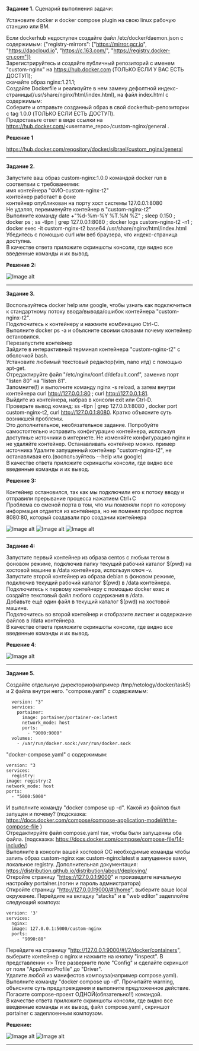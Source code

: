 **Задание 1.**
Сценарий выполнения задачи:

Установите docker и docker compose plugin на свою linux рабочую станцию или ВМ.  

Если dockerhub недоступен создайте файл /etc/docker/daemon.json с содержимым: {"registry-mirrors": ["https://mirror.gcr.io", "https://daocloud.io", "https://c.163.com/", "https://registry.docker-cn.com"]}  
Зарегистрируйтесь и создайте публичный репозиторий с именем "custom-nginx" на https://hub.docker.com (ТОЛЬКО ЕСЛИ У ВАС ЕСТЬ ДОСТУП);  
скачайте образ nginx:1.21.1;  
Создайте Dockerfile и реализуйте в нем замену дефолтной индекс-страницы(/usr/share/nginx/html/index.html), на файл index.html с содержимым:    
Соберите и отправьте созданный образ в свой dockerhub-репозитории c tag 1.0.0 (ТОЛЬКО ЕСЛИ ЕСТЬ ДОСТУП).  
Предоставьте ответ в виде ссылки на https://hub.docker.com/<username_repo>/custom-nginx/general .

**Решение 1** 

https://hub.docker.com/repository/docker/sibrael/custom_nginx/general  

---

**Задание 2.** 

Запустите ваш образ custom-nginx:1.0.0 командой docker run в соответвии с требованиями:  
имя контейнера "ФИО-custom-nginx-t2"  
контейнер работает в фоне  
контейнер опубликован на порту хост системы 127.0.0.1:8080  
Не удаляя, переименуйте контейнер в "custom-nginx-t2"  
Выполните команду date +"%d-%m-%Y %T.%N %Z" ; sleep 0.150 ; docker ps ; ss -tlpn | grep 127.0.0.1:8080  ; docker logs custom-nginx-t2 -n1 ; docker exec -it custom-nginx-t2 base64 /usr/share/nginx/html/index.html  
Убедитесь с помощью curl или веб браузера, что индекс-страница доступна.  
В качестве ответа приложите скриншоты консоли, где видно все введенные команды и их вывод.

**Решение 2:**

![Image alt](https://github.com/sibrael/Netology/blob/8da6bf38cce3af69aa6628011e43bc83683efcce/docker1.png)


---

**Задание 3.**  

Воспользуйтесь docker help или google, чтобы узнать как подключиться к стандартному потоку ввода/вывода/ошибок контейнера "custom-nginx-t2".  
Подключитесь к контейнеру и нажмите комбинацию Ctrl-C.  
Выполните docker ps -a и объясните своими словами почему контейнер остановился.  
Перезапустите контейнер   
Зайдите в интерактивный терминал контейнера "custom-nginx-t2" с оболочкой bash.  
Установите любимый текстовый редактор(vim, nano итд) с помощью apt-get.  
Отредактируйте файл "/etc/nginx/conf.d/default.conf", заменив порт "listen 80" на "listen 81".  
Запомните(!) и выполните команду nginx -s reload, а затем внутри контейнера curl http://127.0.0.1:80 ; curl http://127.0.0.1:81.  
Выйдите из контейнера, набрав в консоли exit или Ctrl-D.  
Проверьте вывод команд: ss -tlpn | grep 127.0.0.1:8080 , docker port custom-nginx-t2, curl http://127.0.0.1:8080. Кратко объясните суть возникшей проблемы.  
Это дополнительное, необязательное задание. Попробуйте самостоятельно исправить конфигурацию контейнера, используя доступные источники в интернете. Не изменяйте конфигурацию nginx и не удаляйте контейнер. Останавливать контейнер можно. пример источника 
Удалите запущенный контейнер "custom-nginx-t2", не останавливая его.(воспользуйтесь --help или google)  
В качестве ответа приложите скриншоты консоли, где видно все введенные команды и их вывод.



**Решение 3:**

Контейнер остановился, так как мы подключили его к потоку вводу и отправили прерывание процесса нажатием Ctrl+C  
Проблема со сменой порта в том, что мы поменяли порт по которому информация отдается из контейнера, но не поменял проброс портов 8080:80, который создавали про создании контейнера  


![Image alt](https://github.com/sibrael/Netology/blob/8da6bf38cce3af69aa6628011e43bc83683efcce/docker2.png)
![Image alt](https://github.com/sibrael/Netology/blob/8da6bf38cce3af69aa6628011e43bc83683efcce/docker3.png)
![Image alt](https://github.com/sibrael/Netology/blob/8da6bf38cce3af69aa6628011e43bc83683efcce/docker3.1.png)

---

**Задание 4:**  

Запустите первый контейнер из образа centos c любым тегом в фоновом режиме, подключив папку текущий рабочий каталог $(pwd) на хостовой машине в /data контейнера, используя ключ -v.  
Запустите второй контейнер из образа debian в фоновом режиме, подключив текущий рабочий каталог $(pwd) в /data контейнера.  
Подключитесь к первому контейнеру с помощью docker exec и создайте текстовый файл любого содержания в /data.  
Добавьте ещё один файл в текущий каталог $(pwd) на хостовой машине.  
Подключитесь во второй контейнер и отобразите листинг и содержание файлов в /data контейнера.  
В качестве ответа приложите скриншоты консоли, где видно все введенные команды и их вывод.

**Решение 4**:

![Image alt](https://github.com/sibrael/Netology/blob/8da6bf38cce3af69aa6628011e43bc83683efcce/docker4.png)

---

**Задание 5.**

Создайте отдельную директорию(например /tmp/netology/docker/task5) и 2 файла внутри него. "compose.yaml" с содержимым:  
  
      version: "3"  
      services:  
        portainer:
          image: portainer/portainer-ce:latest  
          network_mode: host  
          ports:  
            - "9000:9000" 
      volumes:  
        - /var/run/docker.sock:/var/run/docker.sock 
        


"docker-compose.yaml" с содержимым:    

    version: "3  
    services: 
      registry:  
    image: registry:2  
    network_mode: host  
    ports:  
      - "5000:5000"  
    
    
  И выполните команду "docker compose up -d". Какой из файлов был запущен и почему? (подсказка: https://docs.docker.com/compose/compose-application-model/#the-compose-file )     
  Отредактируйте файл compose.yaml так, чтобы были запущенны оба файла. (подсказка: https://docs.docker.com/compose/compose-file/14-include/)  
  Выполните в консоли вашей хостовой ОС необходимые команды чтобы залить образ custom-nginx как custom-nginx:latest в запущенное вами, локальное registry. Дополнительная документация: https://distribution.github.io/distribution/about/deploying/   
  Откройте страницу "https://127.0.0.1:9000" и произведите начальную настройку portainer.(логин и пароль адмнистратора)  
  Откройте страницу "http://127.0.0.1:9000/#!/home", выберите ваше local окружение. Перейдите на вкладку "stacks" и в "web editor" задеплойте следующий компоуз:  
 
    version: '3'  
    services:  
      nginx:  
      image: 127.0.0.1:5000/custom-nginx  
      ports:  
        - "9090:80"

Перейдите на страницу "http://127.0.0.1:9000/#!/2/docker/containers", выберите контейнер с nginx и нажмите на кнопку "inspect". В представлении <> Tree разверните поле "Config" и сделайте скриншот от поля "AppArmorProfile" до "Driver".  
Удалите любой из манифестов компоуза(например compose.yaml). Выполните команду "docker compose up -d". Прочитайте warning, объясните суть предупреждения и выполните предложенное действие. Погасите compose-проект ОДНОЙ(обязательно!!) командой.  
В качестве ответа приложите скриншоты консоли, где видно все введенные команды и их вывод, файл compose.yaml , скриншот portainer c задеплоенным компоузом.


**Решение:**

![Image alt](https://github.com/sibrael/Netology/blob/8da6bf38cce3af69aa6628011e43bc83683efcce/docker5.png)
![Image alt](https://github.com/sibrael/Netology/blob/8da6bf38cce3af69aa6628011e43bc83683efcce/docker5.2.png)

---
